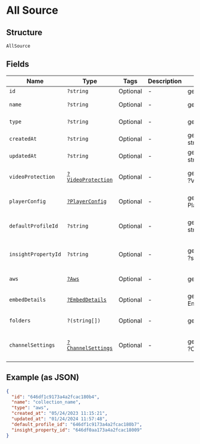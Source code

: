 
# All Source

## Structure

`AllSource`

## Fields

| Name | Type | Tags | Description | Getter | Setter |
|  --- | --- | --- | --- | --- | --- |
| `id` | `?string` | Optional | - | getId(): ?string | setId(?string id): void |
| `name` | `?string` | Optional | - | getName(): ?string | setName(?string name): void |
| `type` | `?string` | Optional | - | getType(): ?string | setType(?string type): void |
| `createdAt` | `?string` | Optional | - | getCreatedAt(): ?string | setCreatedAt(?string createdAt): void |
| `updatedAt` | `?string` | Optional | - | getUpdatedAt(): ?string | setUpdatedAt(?string updatedAt): void |
| `videoProtection` | [`?VideoProtection`](../../doc/models/video-protection.md) | Optional | - | getVideoProtection(): ?VideoProtection | setVideoProtection(?VideoProtection videoProtection): void |
| `playerConfig` | [`?PlayerConfig`](../../doc/models/player-config.md) | Optional | - | getPlayerConfig(): ?PlayerConfig | setPlayerConfig(?PlayerConfig playerConfig): void |
| `defaultProfileId` | `?string` | Optional | - | getDefaultProfileId(): ?string | setDefaultProfileId(?string defaultProfileId): void |
| `insightPropertyId` | `?string` | Optional | - | getInsightPropertyId(): ?string | setInsightPropertyId(?string insightPropertyId): void |
| `aws` | [`?Aws`](../../doc/models/aws.md) | Optional | - | getAws(): ?Aws | setAws(?Aws aws): void |
| `embedDetails` | [`?EmbedDetails`](../../doc/models/embed-details.md) | Optional | - | getEmbedDetails(): ?EmbedDetails | setEmbedDetails(?EmbedDetails embedDetails): void |
| `folders` | `?(string[])` | Optional | - | getFolders(): ?array | setFolders(?array folders): void |
| `channelSettings` | [`?ChannelSettings`](../../doc/models/channel-settings.md) | Optional | - | getChannelSettings(): ?ChannelSettings | setChannelSettings(?ChannelSettings channelSettings): void |

## Example (as JSON)

```json
{
  "id": "646df1c9173a4a2fcac180b4",
  "name": "collection_name",
  "type": "aws",
  "created_at": "05/24/2023 11:15:21",
  "updated_at": "01/24/2024 11:57:48",
  "default_profile_id": "646df1c9173a4a2fcac180b7",
  "insight_property_id": "646df0aa173a4a2fcac18009"
}
```

